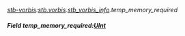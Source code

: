 _[stb-vorbis](../../modules/stb-vorbis/stb-vorbis-module.md):[stb.vorbis](stb:stb-vorbis.md).[stb\_vorbis\_info](stb:stb-vorbis-stb_vorbis_info.md).temp\_memory\_required_
##### Field temp\_memory\_required:[UInt](../../modules/wonkey/wonkey-types-uint.md)
